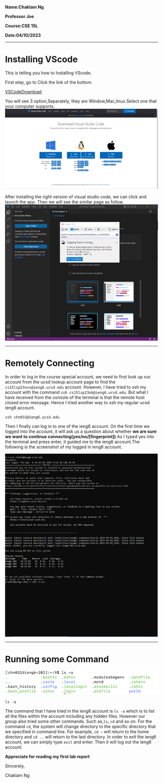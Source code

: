 >
**Name:Chaklam Ng**
>
**Professor Joe**
>
**Course:CSE 15L**
>
**Date:04/10/2023**

___
# Installing VScode
>
This is telling you how to Installing VScode.
>
First step, go to Click the link of the bottom.
>
[VSCodeDownload](https://code.visualstudio.com/download)
>
You will see 3 option,Separately, they are Window,Mac,linux.Select one that your computer supports.
![image](vscodeDown.png)
>
After installing the right version of visual studio code, we can click and launch the app. Then we will see the similar page as follow.
![vscode](vscode.png)
___
# Remotely Connecting
> 
In order to log in the course special account, we need to first look up our account from the ucsd lookup account page to find the `cs15lsp23xxx@ieng6.ucsd.edu` account.
However, I have tried to ssh my account with the command `ssh cs15lsp23ok@ieng6.ucsd.edu`. But what I have received from the console of the terminal is that the remote host closed error message. Hence I tried another way to ssh my regular ucsd ieng6 account.
```
ssh chn031@ieng6.ucsd.edu
```
Then I finally can log in to one of the ieng6 account. On the first time we logged into the account, it will ask us a question about whether **we are sure we want to continue connecting(yes/no/[fingerprint])** As I typed yes into the terminal and press enter, it guided me to the ieng6 account.The following is the screenshot of my logged in ieng6 account.
>
![ieng6](ssh.png)
___
# Running some Command
![command](command.png)
```
ls -a
```
The command that I have tried in the ieng6 account is `ls -a` which is to list all the files within the account including any hidden files. However our group also tried some other commands. Such as,`ls`, `cd` and so on. For the command `cd`, the system will change directory to the specific directory that we specified in command line. For example, `cd ~` will return to the home directory and `cd ..` will return to the last directory.
In order to exit the ieng6 account, we can simply type `exit` and enter. Then it will log out the ieng6 account.
>
**Appreciate for reading my first lab report**
>
Sincerely,
>
Chaklam Ng

